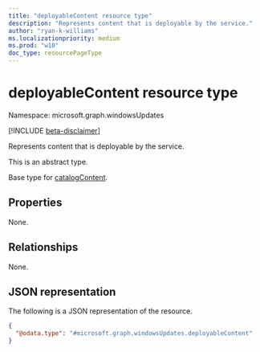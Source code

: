 ```yaml
---
title: "deployableContent resource type"
description: "Represents content that is deployable by the service."
author: "ryan-k-williams"
ms.localizationpriority: medium
ms.prod: "w10"
doc_type: resourcePageType
---
```


# deployableContent resource type

Namespace: microsoft.graph.windowsUpdates

[!INCLUDE [beta-disclaimer](../../includes/beta-disclaimer.md)]

Represents content that is deployable by the service.

This is an abstract type. 

Base type for [catalogContent](../resources/windowsupdates-catalogContent.md).

## Properties
None.

## Relationships
None.

## JSON representation
The following is a JSON representation of the resource.
<!-- {
  "blockType": "resource",
  "@odata.type": "microsoft.graph.windowsUpdates.deployableContent"
}
-->
``` json
{
  "@odata.type": "#microsoft.graph.windowsUpdates.deployableContent"
}
```


